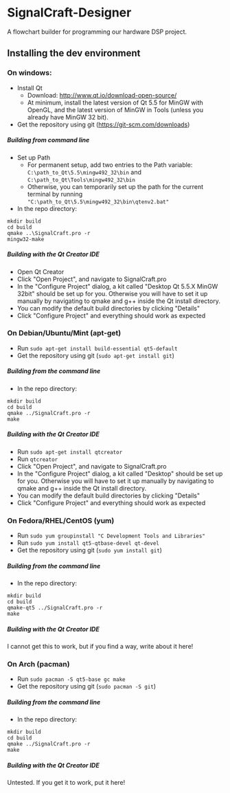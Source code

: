 # SignalCraft-Designer

A flowchart builder for programming our hardware DSP project.

## Installing the dev environment

### On windows:
- Install Qt
  - Download: http://www.qt.io/download-open-source/
  - At minimum, install the latest version of Qt 5.5 for MinGW with OpenGL, and the latest version of MinGW in Tools (unless you already have MinGW 32 bit).
- Get the repository using git (https://git-scm.com/downloads)

##### Building from command line
- Set up Path
  - For permanent setup, add two entries to the Path variable: `C:\path_to_Qt\5.5\mingw492_32\bin` and `C:\path_to_Qt\Tools\mingw492_32\bin`
  - Otherwise, you can temporarily set up the path for the current terminal by running `"C:\path_to_Qt\5.5\mingw492_32\bin\qtenv2.bat"`
- In the repo directory:
```
mkdir build
cd build
qmake ..\SignalCraft.pro -r
mingw32-make
```

##### Building with the Qt Creator IDE
- Open Qt Creator
- Click "Open Project", and navigate to SignalCraft.pro
- In the "Configure Project" dialog, a kit called "Desktop Qt 5.5.X MinGW 32bit" should be set up for you. Otherwise you will have to set it up manually by navigating to qmake and g++ inside the Qt install directory.
- You can modify the default build directories by clicking "Details"
- Click "Configure Project" and everything should work as expected

### On Debian/Ubuntu/Mint (apt-get)

- Run `sudo apt-get install build-essential qt5-default`
- Get the repository using git (`sudo apt-get install git`)

##### Building from the command line

- In the repo directory:
```
mkdir build
cd build
qmake ../SignalCraft.pro -r
make
```

##### Building with the Qt Creator IDE

- Run `sudo apt-get install qtcreator`
- Run `qtcreator`
- Click "Open Project", and navigate to SignalCraft.pro
- In the "Configure Project" dialog, a kit called "Desktop" should be set up for you. Otherwise you will have to set it up manually by navigating to qmake and g++ inside the Qt install directory.
- You can modify the default build directories by clicking "Details"
- Click "Configure Project" and everything should work as expected

### On Fedora/RHEL/CentOS (yum)

- Run `sudo yum groupinstall "C Development Tools and Libraries"`
- Run `sudo yum install qt5-qtbase-devel qt-devel`
- Get the repository using git (`sudo yum install git`)

##### Building from the command line

- In the repo directory:
```
mkdir build
cd build
qmake-qt5 ../SignalCraft.pro -r
make
```

##### Building with the Qt Creator IDE

I cannot get this to work, but if you find a way, write about it here!

### On Arch (pacman)

- Run `sudo pacman -S qt5-base gc make`
- Get the repository using git (`sudo pacman -S git`)

##### Building from the command line

- In the repo directory:
```
mkdir build
cd build
qmake ../SignalCraft.pro -r
make
```

##### Building with the Qt Creator IDE

Untested. If you get it to work, put it here!
